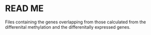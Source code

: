 # READ ME

Files containing the genes overlapping from those calculated from the differenital methylation and the differenitally expressed genes.
